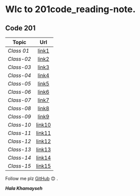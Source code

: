 # Wlc to 201code_reading-note.                                              
## Code 201 
 | Topic            |      Url                                                                             |
 |------------------|:-----------------------:                                                             |
 |*Class 01*        |[link1](https://halakhamayseh.github.io/201code_reading-note/class01)                 |
 |*Class-02*        |[link2]()                                                                             |
 |*Class-03*        |[link3]()                                                                             |
 |*Class-04*        |[link4]()                                                                             |
 |*Class-05*        |[link5]()                                                                             |
 |*Class-06*        |[link6]()                                                                             |
 |*Class-07*        |[link7]()                                                                             |
 |*Class-08*        |[link8]()                                                                             |
 |*Class-09*        |[link9]()                                                                             |
 |*Class-10*        |[link10]()                                                                            |
 |*Class-11*        |[link11]()                                                                            |
 |*Class-12*        |[link12]()                                                                            |
 |*Class-13*        |[link13]()                                                                            |
 |*Class-14*        |[link14]()                                                                            |
 |*Class-15*        |[link15]()                                                                            |
 
 Follow me plz [GitHub](https://github.com/Halakhamayseh) :blush: .
 
 ***Hala Khamayseh***
